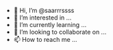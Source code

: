 - 👋 Hi, I’m @saarrrssss
- 👀 I’m interested in ...
- 🌱 I’m currently learning ...
- 💞️ I’m looking to collaborate on ...
- 📫 How to reach me ...

<!---
saarrrssss/saarrrssss is a ✨ special ✨ repository because its `README.md` (this file) appears on your GitHub profile.
You can click the Preview link to take a look at your changes.
--->
